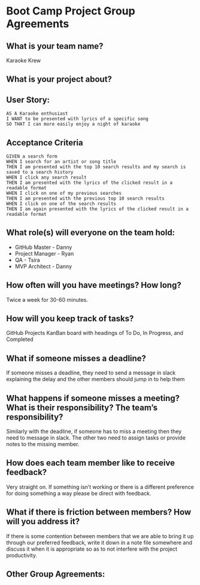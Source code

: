﻿# Boot Camp Project Group Agreements
## What is your team name?
Karaoke Krew
## What is your project about?
## User Story:
~~~
AS A Karaoke enthusiast
I WANT to be presented with lyrics of a specific song
SO THAT I can more easily enjoy a night of karaoke
~~~
## Acceptance Criteria
~~~
GIVEN a search form
WHEN I search for an artist or song title
THEN I am presented with the top 10 search results and my search is saved to a search history
WHEN I click any search result
THEN I am presented with the lyrics of the clicked result in a readable format
WHEN I click on one of my previous searches
THEN I am presented with the previous top 10 search results 
WHEN I click on one of the search results
THEN I am again presented with the lyrics of the clicked result in a readable format
~~~
## What role(s) will everyone on the team hold:
- GitHub Master - Danny
- Project Manager - Ryan
- QA - Tsira
- MVP Architect - Danny
## How often will you have meetings? How long?
Twice a week for 30-60 minutes.
## How will you keep track of tasks?
GitHub Projects KanBan board with headings of To Do, In Progress, and Completed
## What if someone misses a deadline?
If someone misses a deadline, they need to send a message in slack explaining the delay and the other
members should jump in to help them
## What happens if someone misses a meeting?  What is their responsibility? The team’s responsibility?
Similarly with the deadline, if someone has to miss a meeting then they need to message in slack. The other
two need to assign tasks or provide notes to the missing member.
## How does each team member like to receive feedback?
Very straight on. If something isn’t working or there is a different preference for doing something a way please
be direct with feedback.
## What if there is friction between members?  How will you address it?
If there is some contention between members that we are able to bring it up through our preferred feedback,
write it down in a note file somewhere and discuss it when it is appropriate so as to not interfere with the
project productivity.
## Other Group Agreements:
